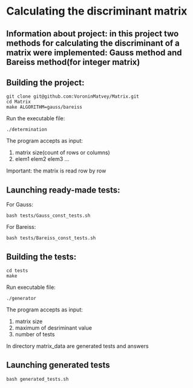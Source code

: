 # Calculating the discriminant matrix
## Information about project: in this project two methods for calculating the discriminant of a matrix were implemented: Gauss method and Bareiss method(for integer matrix)
## Building the project:
```
git clone git@github.com:VoroninMatvey/Matrix.git
cd Matrix
make ALGORITHM=gauss/bareiss
```
Run the executable file:
```
./determination
```
The program accepts as input:
1) matrix size(count of rows or columns)
2) elem1 elem2 elem3 ...

Important: the matrix is read row by row

## Launching ready-made tests:
For Gauss:
```
bash tests/Gauss_const_tests.sh
```
For Bareiss:
```
bash tests/Bareiss_const_tests.sh
```

## Building the tests:
```
cd tests
make
```
Run executable file:
```
./generator 
```
The program accepts as input:
1) matrix size
2) maximum of desriminant value
3) number of tests

In directory matrix_data are generated tests and answers

## Launching generated tests
```
bash generated_tests.sh
```

